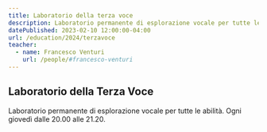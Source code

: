 ```yaml
---
title: Laboratorio della terza voce
description: Laboratorio permanente di esplorazione vocale per tutte le abilità.
datePublished: 2023-02-10 12:00:00-04:00
url: /education/2024/terzavoce
teacher:
  - name: Francesco Venturi
    url: /people/#francesco-venturi
---
```


## Laboratorio della Terza Voce

Laboratorio permanente di esplorazione vocale per tutte le abilità. Ogni giovedì dalle 20.00 alle 21.20.
